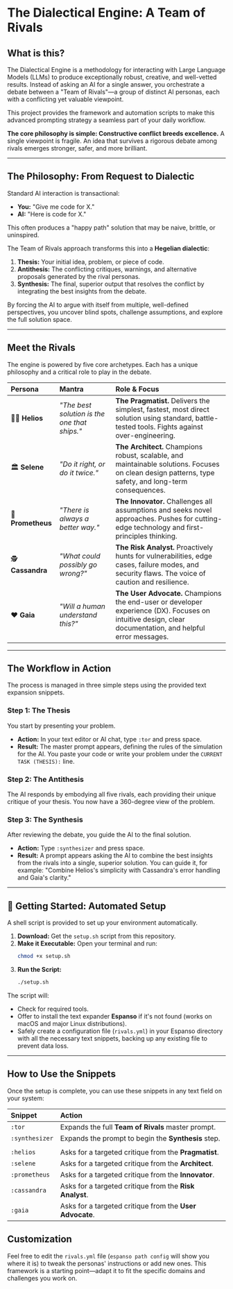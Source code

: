 # The Dialectical Engine: A Team of Rivals

## What is this?
The Dialectical Engine is a methodology for interacting with Large Language Models (LLMs) to produce exceptionally robust, creative, and well-vetted results. Instead of asking an AI for a single answer, you orchestrate a debate between a "Team of Rivals"—a group of distinct AI personas, each with a conflicting yet valuable viewpoint.

This project provides the framework and automation scripts to make this advanced prompting strategy a seamless part of your daily workflow.

**The core philosophy is simple: Constructive conflict breeds excellence.** A single viewpoint is fragile. An idea that survives a rigorous debate among rivals emerges stronger, safer, and more brilliant.

---

## The Philosophy: From Request to Dialectic

Standard AI interaction is transactional:
* **You:** "Give me code for X."
* **AI:** "Here is code for X."

This often produces a "happy path" solution that may be naive, brittle, or uninspired.

The Team of Rivals approach transforms this into a **Hegelian dialectic**:

1.  **Thesis:** Your initial idea, problem, or piece of code.
2.  **Antithesis:** The conflicting critiques, warnings, and alternative proposals generated by the rival personas.
3.  **Synthesis:** The final, superior output that resolves the conflict by integrating the best insights from the debate.

By forcing the AI to argue with itself from multiple, well-defined perspectives, you uncover blind spots, challenge assumptions, and explore the full solution space.

---

## Meet the Rivals

The engine is powered by five core archetypes. Each has a unique philosophy and a critical role to play in the debate.

| Persona | Mantra | Role & Focus |
| :--- | :--- | :--- |
| 🧑‍💻 **Helios** | _"The best solution is the one that ships."_ | **The Pragmatist.** Delivers the simplest, fastest, most direct solution using standard, battle-tested tools. Fights against over-engineering. |
| 🏛️ **Selene** | _"Do it right, or do it twice."_ | **The Architect.** Champions robust, scalable, and maintainable solutions. Focuses on clean design patterns, type safety, and long-term consequences. |
| 🚀 **Prometheus**| _"There is always a better way."_ | **The Innovator.** Challenges all assumptions and seeks novel approaches. Pushes for cutting-edge technology and first-principles thinking. |
| 🕵️ **Cassandra**| _"What could possibly go wrong?"_ | **The Risk Analyst.** Proactively hunts for vulnerabilities, edge cases, failure modes, and security flaws. The voice of caution and resilience. |
| ❤️ **Gaia** | _"Will a human understand this?"_ | **The User Advocate.** Champions the end-user or developer experience (DX). Focuses on intuitive design, clear documentation, and helpful error messages. |

---

## The Workflow in Action

The process is managed in three simple steps using the provided text expansion snippets.

### Step 1: The Thesis
You start by presenting your problem.

* **Action:** In your text editor or AI chat, type `:tor` and press space.
* **Result:** The master prompt appears, defining the rules of the simulation for the AI. You paste your code or write your problem under the `CURRENT TASK (THESIS):` line.

### Step 2: The Antithesis
The AI responds by embodying all five rivals, each providing their unique critique of your thesis. You now have a 360-degree view of the problem.

### Step 3: The Synthesis
After reviewing the debate, you guide the AI to the final solution.

* **Action:** Type `:synthesizer` and press space.
* **Result:** A prompt appears asking the AI to combine the best insights from the rivals into a single, superior solution. You can guide it, for example: "Combine Helios's simplicity with Cassandra's error handling and Gaia's clarity."

---

## 🚀 Getting Started: Automated Setup

A shell script is provided to set up your environment automatically.

1.  **Download:** Get the `setup.sh` script from this repository.
2.  **Make it Executable:** Open your terminal and run:
    ```bash
    chmod +x setup.sh
    ```
3.  **Run the Script:**
    ```bash
    ./setup.sh
    ```

The script will:
* Check for required tools.
* Offer to install the text expander **Espanso** if it's not found (works on macOS and major Linux distributions).
* Safely create a configuration file (`rivals.yml`) in your Espanso directory with all the necessary text snippets, backing up any existing file to prevent data loss.

---

## How to Use the Snippets

Once the setup is complete, you can use these snippets in any text field on your system:

| Snippet | Action |
| :--- | :--- |
| `:tor` | Expands the full **Team of Rivals** master prompt. |
| `:synthesizer` | Expands the prompt to begin the **Synthesis** step. |
| | |
| `:helios` | Asks for a targeted critique from the **Pragmatist**. |
| `:selene` | Asks for a targeted critique from the **Architect**. |
| `:prometheus` | Asks for a targeted critique from the **Innovator**. |
| `:cassandra` | Asks for a targeted critique from the **Risk Analyst**. |
| `:gaia` | Asks for a targeted critique from the **User Advocate**. |

## Customization

Feel free to edit the `rivals.yml` file (`espanso path config` will show you where it is) to tweak the personas' instructions or add new ones. This framework is a starting point—adapt it to fit the specific domains and challenges you work on.

